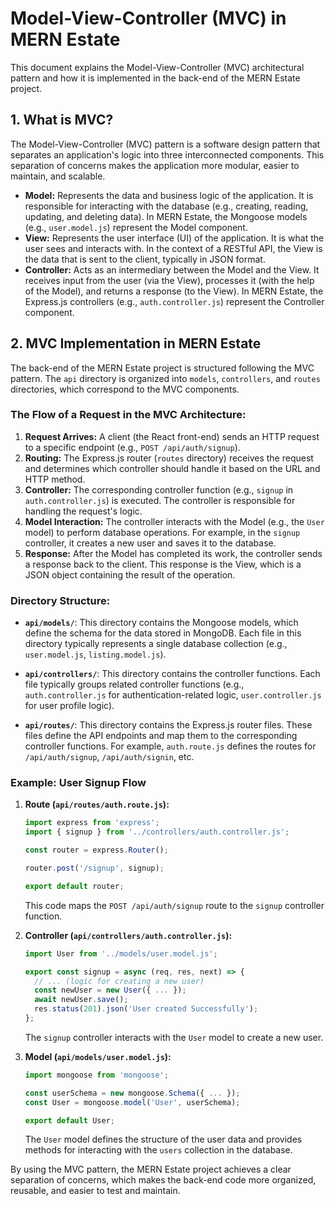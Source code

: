 
# Model-View-Controller (MVC) in MERN Estate

This document explains the Model-View-Controller (MVC) architectural pattern and how it is implemented in the back-end of the MERN Estate project.

## 1. What is MVC?

The Model-View-Controller (MVC) pattern is a software design pattern that separates an application's logic into three interconnected components. This separation of concerns makes the application more modular, easier to maintain, and scalable.

*   **Model:** Represents the data and business logic of the application. It is responsible for interacting with the database (e.g., creating, reading, updating, and deleting data). In MERN Estate, the Mongoose models (e.g., `user.model.js`) represent the Model component.
*   **View:** Represents the user interface (UI) of the application. It is what the user sees and interacts with. In the context of a RESTful API, the View is the data that is sent to the client, typically in JSON format.
*   **Controller:** Acts as an intermediary between the Model and the View. It receives input from the user (via the View), processes it (with the help of the Model), and returns a response (to the View). In MERN Estate, the Express.js controllers (e.g., `auth.controller.js`) represent the Controller component.

## 2. MVC Implementation in MERN Estate

The back-end of the MERN Estate project is structured following the MVC pattern. The `api` directory is organized into `models`, `controllers`, and `routes` directories, which correspond to the MVC components.

### The Flow of a Request in the MVC Architecture:

1.  **Request Arrives:** A client (the React front-end) sends an HTTP request to a specific endpoint (e.g., `POST /api/auth/signup`).
2.  **Routing:** The Express.js router (`routes` directory) receives the request and determines which controller should handle it based on the URL and HTTP method.
3.  **Controller:** The corresponding controller function (e.g., `signup` in `auth.controller.js`) is executed. The controller is responsible for handling the request's logic.
4.  **Model Interaction:** The controller interacts with the Model (e.g., the `User` model) to perform database operations. For example, in the `signup` controller, it creates a new user and saves it to the database.
5.  **Response:** After the Model has completed its work, the controller sends a response back to the client. This response is the View, which is a JSON object containing the result of the operation.

### Directory Structure:

*   **`api/models/`**: This directory contains the Mongoose models, which define the schema for the data stored in MongoDB. Each file in this directory typically represents a single database collection (e.g., `user.model.js`, `listing.model.js`).

*   **`api/controllers/`**: This directory contains the controller functions. Each file typically groups related controller functions (e.g., `auth.controller.js` for authentication-related logic, `user.controller.js` for user profile logic).

*   **`api/routes/`**: This directory contains the Express.js router files. These files define the API endpoints and map them to the corresponding controller functions. For example, `auth.route.js` defines the routes for `/api/auth/signup`, `/api/auth/signin`, etc.

### Example: User Signup Flow

1.  **Route (`api/routes/auth.route.js`):**
    ```javascript
    import express from 'express';
    import { signup } from '../controllers/auth.controller.js';

    const router = express.Router();

    router.post('/signup', signup);

    export default router;
    ```
    This code maps the `POST /api/auth/signup` route to the `signup` controller function.

2.  **Controller (`api/controllers/auth.controller.js`):**
    ```javascript
    import User from '../models/user.model.js';

    export const signup = async (req, res, next) => {
      // ... (logic for creating a new user)
      const newUser = new User({ ... });
      await newUser.save();
      res.status(201).json('User created Successfully');
    };
    ```
    The `signup` controller interacts with the `User` model to create a new user.

3.  **Model (`api/models/user.model.js`):**
    ```javascript
    import mongoose from 'mongoose';

    const userSchema = new mongoose.Schema({ ... });
    const User = mongoose.model('User', userSchema);

    export default User;
    ```
    The `User` model defines the structure of the user data and provides methods for interacting with the `users` collection in the database.

By using the MVC pattern, the MERN Estate project achieves a clear separation of concerns, which makes the back-end code more organized, reusable, and easier to test and maintain.
